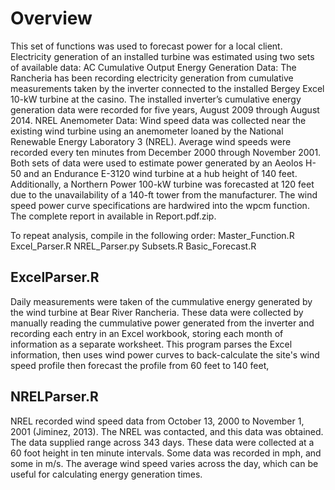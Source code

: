 <h1>Overview</h1>
This set of functions was used to forecast power for a local client. Electricity generation of an installed turbine was estimated using two sets of available data:
  AC Cumulative Output Energy Generation Data: The Rancheria has been recording electricity generation from cumulative measurements taken by the inverter connected to the installed Bergey Excel 10-kW turbine at the casino. The installed inverter’s cumulative energy generation data were recorded for five years, August 2009 through August 2014.
  NREL Anemometer Data: Wind speed data was collected near the existing wind turbine using an anemometer loaned by the National Renewable Energy Laboratory
3 (NREL). Average wind speeds were recorded every ten minutes from December 2000 through November 2001.
Both sets of data were used to estimate power generated by an Aeolos H-50 and an Endurance E-3120 wind turbine at a hub height of 140 feet. Additionally, a Northern Power 100-kW turbine was forecasted at 120 feet due to the unavailability of a 140-ft tower from the manufacturer. The wind speed power curve specifications are hardwired into the wpcm function. The complete report in available in Report.pdf.zip.

To repeat analysis, compile in the following order:
Master_Function.R
Excel_Parser.R
NREL_Parser.py
Subsets.R
Basic_Forecast.R

<h2>ExcelParser.R</h2>

Daily measurements were taken of the cummulative energy generated by the wind turbine at Bear River Rancheria. These data were collected by manually reading the cummulative power generated from the inverter and recording each entry in an Excel workbook, storing each month of information as a separate worksheet. This program parses the Excel information, then uses wind power curves to back-calculate the site's wind speed profile then forecast the profile from 60 feet to 140 feet,

<h2>NRELParser.R</h2>
NREL recorded wind speed data from October 13, 2000 to November 1, 2001 (Jiminez, 2013). The NREL was contacted, and this data was obtained. The data supplied range across 343 days. These data were collected at a 60 foot height in ten minute intervals. Some data was recorded in mph, and some in m/s. The average wind speed varies across the day, which can be useful for calculating energy generation times.
